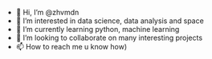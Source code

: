 - 👋 Hi, I’m @zhvmdn
- 👀 I’m interested in data science, data analysis and space
- 🌱 I’m currently learning python, machine learning
- 💞️ I’m looking to collaborate on many interesting projects 
- 📫 How to reach me u know how)

<!---
zhvmdn/zhvmdn is a ✨ special ✨ repository because its `README.md` (this file) appears on your GitHub profile.
You can click the Preview link to take a look at your changes.
--->

